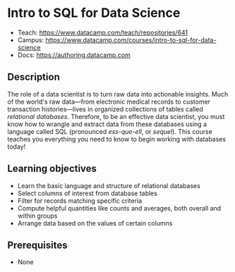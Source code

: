 # Intro to SQL for Data Science

- Teach: https://www.datacamp.com/teach/repositories/641
- Campus: https://www.datacamp.com/courses/intro-to-sql-for-data-science
- Docs: https://authoring.datacamp.com

## Description

The role of a data scientist is to turn raw data into actionable insights. Much of the world's raw data—from electronic medical records to customer transaction histories—lives in organized collections of tables called *relational databases*. Therefore, to be an effective data scientist, you must know how to wrangle and extract data from these databases using a language called SQL (pronounced *ess-que-ell*, or *sequel*). This course teaches you everything you need to know to begin working with databases today! 

## Learning objectives

* Learn the basic language and structure of relational databases
* Select columns of interest from database tables
* Filter for records matching specific criteria
* Compute helpful quantities like counts and averages, both overall and within groups
* Arrange data based on the values of certain columns

## Prerequisites

* None

